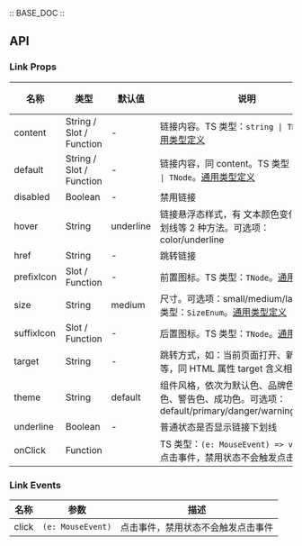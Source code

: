 :: BASE_DOC ::

## API

### Link Props

名称 | 类型 | 默认值 | 说明 | 必传
-- | -- | -- | -- | --
content | String / Slot / Function | - | 链接内容。TS 类型：`string \| TNode`。[通用类型定义](https://github.com/Tencent/tdesign-vue-next/blob/develop/src/common.ts) | N
default | String / Slot / Function | - | 链接内容，同 content。TS 类型：`string \| TNode`。[通用类型定义](https://github.com/Tencent/tdesign-vue-next/blob/develop/src/common.ts) | N
disabled | Boolean | - | 禁用链接 | N
hover | String | underline | 链接悬浮态样式，有 文本颜色变化、添加下划线等 2 种方法。可选项：color/underline | N
href | String | - | 跳转链接 | N
prefixIcon | Slot / Function | - | 前置图标。TS 类型：`TNode`。[通用类型定义](https://github.com/Tencent/tdesign-vue-next/blob/develop/src/common.ts) | N
size | String | medium | 尺寸。可选项：small/medium/large。TS 类型：`SizeEnum`。[通用类型定义](https://github.com/Tencent/tdesign-vue-next/blob/develop/src/common.ts) | N
suffixIcon | Slot / Function | - | 后置图标。TS 类型：`TNode`。[通用类型定义](https://github.com/Tencent/tdesign-vue-next/blob/develop/src/common.ts) | N
target | String | - | 跳转方式，如：当前页面打开、新页面打开等，同 HTML 属性 target 含义相同 | N
theme | String | default | 组件风格，依次为默认色、品牌色、危险色、警告色、成功色。可选项：default/primary/danger/warning/success | N
underline | Boolean | - | 普通状态是否显示链接下划线 | N
onClick | Function |  | TS 类型：`(e: MouseEvent) => void`<br/>点击事件，禁用状态不会触发点击事件 | N

### Link Events

名称 | 参数 | 描述
-- | -- | --
click | `(e: MouseEvent)` | 点击事件，禁用状态不会触发点击事件
